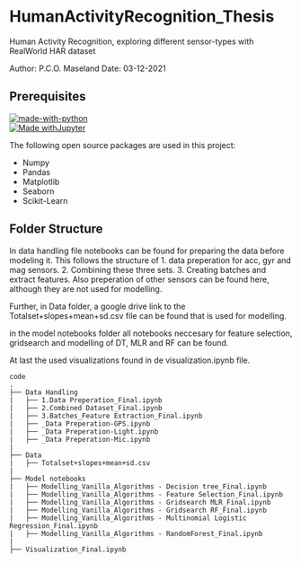 # HumanActivityRecognition_Thesis
Human Activity Recognition, exploring different sensor-types with RealWorld HAR dataset

Author: P.C.O. Maseland
Date: 03-12-2021


<h2 id="prerequisites"> Prerequisites</h2>

[![made-with-python](https://img.shields.io/badge/Made%20with-Python-1f425f.svg)](https://www.python.org/) <br>
[![Made withJupyter](https://img.shields.io/badge/Made%20with-Jupyter-orange?style=for-the-badge&logo=Jupyter)](https://jupyter.org/try) <br>

<!--This project is written in Python programming language. <br>-->
The following open source packages are used in this project:
* Numpy
* Pandas
* Matplotlib
* Seaborn
* Scikit-Learn


<h2 id="folder-structure">Folder Structure</h2>
In data handling file notebooks can be found for preparing the data before modeling it. This follows the structure of 1. data preperation for acc, gyr and mag sensors. 2. Combining these three sets. 3. Creating batches and extract features. Also preperation of other sensors can be found here, although they are not used for modelling. <br>

Further, in Data folder, a google drive link to the Totalset+slopes+mean+sd.csv file can be found that is used for modelling. <br>

in the model notebooks folder all notebooks neccesary for feature selection, gridsearch and modelling of DT, MLR and RF can be found. <br>

At last the used visualizations found in de visualization.ipynb file.

    code
    .
    ├── Data Handling
    |   ├── 1.Data Preperation_Final.ipynb
    |   ├── 2.Combined Dataset_Final.ipynb
    |   ├── 3.Batches_Feature Extraction_Final.ipynb
    |   ├── _Data Preperation-GPS.ipynb
    |   ├── _Data Preperation-Light.ipynb
    |   ├── _Data Preperation-Mic.ipynb
    |
    ├── Data
    |   ├── Totalset+slopes+mean+sd.csv
    |
    ├── Model notebooks
    |   ├── Modelling_Vanilla_Algorithms - Decision tree_Final.ipynb
    |   ├── Modelling_Vanilla_Algorithms - Feature Selection_Final.ipynb 
    |   ├── Modelling_Vanilla_Algorithms - Gridsearch MLR_Final.ipynb    
    |   ├── Modelling_Vanilla_Algorithms - Gridsearch RF_Final.ipynb 
    |   ├── Modelling_Vanilla_Algorithms - Multinomial Logistic Regression_Final.ipynb 
    |   ├── Modelling_Vanilla_Algorithms - RandomForest_Final.ipynb
    |
    ├── Visualization_Final.ipynb
    
    
